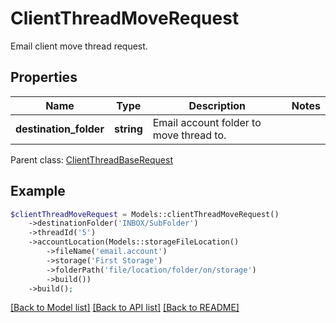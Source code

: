 # ClientThreadMoveRequest

Email client move thread request.

## Properties
Name | Type | Description | Notes
---- | ---- | ----------- | -----
**destination_folder** | **string** | Email account folder to move thread to. | 

 Parent class: [ClientThreadBaseRequest](ClientThreadBaseRequest.md)


## Example
```php
$clientThreadMoveRequest = Models::clientThreadMoveRequest()
    ->destinationFolder('INBOX/SubFolder')
    ->threadId('5')
    ->accountLocation(Models::storageFileLocation()
        ->fileName('email.account')
        ->storage('First Storage')
        ->folderPath('file/location/folder/on/storage')
        ->build())
    ->build();
```


[[Back to Model list]](README.md#documentation-for-models) [[Back to API list]](README.md#documentation-for-api-endpoints) [[Back to README]](README.md)

